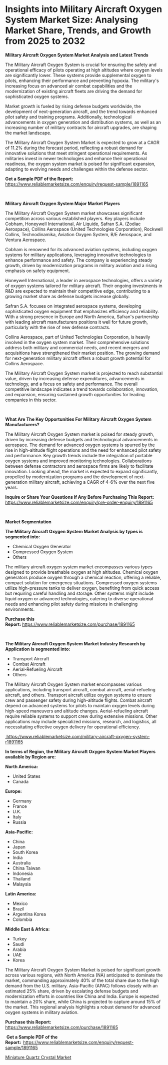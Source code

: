 <p><h1>Insights into Military Aircraft Oxygen System Market Size: Analysing Market Share, Trends, and Growth from 2025 to 2032</h1></p><p><strong>Military Aircraft Oxygen System Market Analysis and Latest Trends</strong></p>
<p><p>The Military Aircraft Oxygen System is crucial for ensuring the safety and operational efficacy of pilots operating at high altitudes where oxygen levels are significantly lower. These systems provide supplemental oxygen to pilots, enhancing their performance and preventing hypoxia. The military's increasing focus on advanced air combat capabilities and the modernization of existing aircraft fleets are driving the demand for sophisticated oxygen systems.</p><p>Market growth is fueled by rising defense budgets worldwide, the development of next-generation aircraft, and the trend towards enhanced pilot safety and training programs. Additionally, technological advancements in oxygen generation and distribution systems, as well as an increasing number of military contracts for aircraft upgrades, are shaping the market landscape. </p><p>The Military Aircraft Oxygen System Market is expected to grow at a CAGR of 11.2% during the forecast period, reflecting a robust demand for innovative solutions that meet stringent operational requirements. As militaries invest in newer technologies and enhance their operational readiness, the oxygen system market is poised for significant expansion, adapting to evolving needs and challenges within the defense sector.</p></p>
<p><strong>Get a Sample PDF of the Report:&nbsp;</strong> <a href="https://www.reliablemarketsize.com/enquiry/request-sample/1891165?utm_campaign=1131&utm_medium=2&utm_source=Github&utm_content=ia&utm_term=14012025&utm_id=military-aircraft-oxygen-system">https://www.reliablemarketsize.com/enquiry/request-sample/1891165</a></p>
<p>&nbsp;</p>
<p><strong>Military Aircraft Oxygen System Major Market Players</strong></p>
<p><p>The Military Aircraft Oxygen System market showcases significant competition across various established players. Key players include Cobham, Honeywell International, Air Liquide, Safran S.A. (Zodiac Aerospace), Collins Aerospace (United Technologies Corporation), Rockwell Collins, Technodinamika, Aviation Oxygen System, B/E Aerospace, and Ventura Aerospace.</p><p>Cobham is renowned for its advanced aviation systems, including oxygen systems for military applications, leveraging innovative technologies to enhance performance and safety. The company is experiencing steady growth, driven by modernization programs in military aviation and a rising emphasis on safety equipment.</p><p>Honeywell International, a leader in aerospace technologies, offers a variety of oxygen systems tailored for military aircraft. Their ongoing investments in R&D are expected to maintain their competitive edge, contributing to a growing market share as defense budgets increase globally.</p><p>Safran S.A. focuses on integrated aerospace systems, developing sophisticated oxygen equipment that emphasizes efficiency and reliability. With a strong presence in Europe and North America, Safran's partnership with leading aircraft manufacturers positions it well for future growth, particularly with the rise of new defense contracts.</p><p>Collins Aerospace, part of United Technologies Corporation, is heavily involved in the oxygen system market. Their comprehensive solutions address both military and commercial needs, and recent mergers and acquisitions have strengthened their market position. The growing demand for next-generation military aircraft offers a robust growth potential for Collins Aerospace.</p><p>The Military Aircraft Oxygen System market is projected to reach substantial value, driven by increasing defense expenditures, advancements in technology, and a focus on safety and performance. The overall competitive landscape indicates a trend towards collaboration, innovation, and expansion, ensuring sustained growth opportunities for leading companies in this sector.</p></p>
<p>&nbsp;</p>
<p><strong>What Are The Key Opportunities For Military Aircraft Oxygen System Manufacturers?</strong></p>
<p><p>The Military Aircraft Oxygen System market is poised for steady growth, driven by increasing defense budgets and technological advancements in aerospace. The demand for advanced oxygen systems is spurred by the rise in high-altitude flight operations and the need for enhanced pilot safety and performance. Key growth trends include the integration of portable oxygen systems and improved monitoring technologies. Collaborations between defense contractors and aerospace firms are likely to facilitate innovation. Looking ahead, the market is expected to expand significantly, propelled by modernization programs and the development of next-generation military aircraft, achieving a CAGR of 4-6% over the next five years.</p></p>
<p><strong>Inquire or Share Your Questions If Any Before Purchasing This Report:</strong> <a href="https://www.reliablemarketsize.com/enquiry/pre-order-enquiry/1891165?utm_campaign=1131&utm_medium=2&utm_source=Github&utm_content=ia&utm_term=14012025&utm_id=military-aircraft-oxygen-system">https://www.reliablemarketsize.com/enquiry/pre-order-enquiry/1891165</a></p>
<p>&nbsp;</p>
<p><strong>Market Segmentation</strong></p>
<p><strong>The Military Aircraft Oxygen System Market Analysis by types is segmented into:</strong></p>
<p><ul><li>Chemical Oxygen Generator</li><li>Compressed Oxygen System</li><li>Others</li></ul></p>
<p><p>The military aircraft oxygen system market encompasses various types designed to provide breathable oxygen at high altitudes. Chemical oxygen generators produce oxygen through a chemical reaction, offering a reliable, compact solution for emergency situations. Compressed oxygen systems utilize high-pressure tanks to deliver oxygen, benefiting from quick access but requiring careful handling and storage. Other systems might include liquid oxygen or advanced technologies, catering to diverse operational needs and enhancing pilot safety during missions in challenging environments.</p></p>
<p><strong>Purchase this Report:&nbsp;</strong><a href="https://www.reliablemarketsize.com/purchase/1891165?utm_campaign=1131&utm_medium=2&utm_source=Github&utm_content=ia&utm_term=14012025&utm_id=military-aircraft-oxygen-system">https://www.reliablemarketsize.com/purchase/1891165</a></p>
<p>&nbsp;</p>
<p><strong>The Military Aircraft Oxygen System Market Industry Research by Application is segmented into:</strong></p>
<p><ul><li>Transport Aircraft</li><li>Combat Aircraft</li><li>Aerial-Refueling Aircraft</li><li>Others</li></ul></p>
<p><p>The Military Aircraft Oxygen System market encompasses various applications, including transport aircraft, combat aircraft, aerial-refueling aircraft, and others. Transport aircraft utilize oxygen systems to ensure crew and passenger safety during high-altitude flights. Combat aircraft depend on advanced systems for pilots to maintain oxygen levels during high-speed maneuvers and altitude changes. Aerial-refueling aircraft require reliable systems to support crew during extensive missions. Other applications may include specialized missions, research, and logistics, all necessitating effective oxygen delivery for operational efficiency.</p></p>
<p><a href="https://www.reliablemarketsize.com/military-aircraft-oxygen-system-r1891165?utm_campaign=1131&utm_medium=2&utm_source=Github&utm_content=ia&utm_term=14012025&utm_id=military-aircraft-oxygen-system">&nbsp;https://www.reliablemarketsize.com/military-aircraft-oxygen-system-r1891165</a></p>
<p><strong>In terms of Region, the Military Aircraft Oxygen System Market Players available by Region are:</strong></p>
<p>
    <p> <strong> North America: </strong>
        <ul>
            <li>United States</li>
            <li>Canada</li>
        </ul>
        </p> 
    <p> <strong> Europe: </strong>
        <ul>
            <li>Germany</li>
            <li>France</li>
            <li>U.K.</li>
            <li>Italy</li>
            <li>Russia</li>
        </ul>
        </p> 
    <p> <strong> Asia-Pacific: </strong>
        <ul>
            <li>China</li>
            <li>Japan</li>
            <li>South Korea</li>
            <li>India</li>
            <li>Australia</li>
            <li>China Taiwan</li>
            <li>Indonesia</li>
            <li>Thailand</li>
            <li>Malaysia</li>
        </ul>
        </p> 
    <p> <strong> Latin America: </strong>
        <ul>
            <li>Mexico</li>
            <li>Brazil</li>
            <li>Argentina Korea</li>
            <li>Colombia</li>
        </ul>
        </p> 
    <p> <strong> Middle East & Africa: </strong>
        <ul>
            <li>Turkey</li>
            <li>Saudi</li>
            <li>Arabia</li>
            <li>UAE</li>
            <li>Korea</li>
        </ul>
    </p>
    </p>
<p><p>The Military Aircraft Oxygen System Market is poised for significant growth across various regions, with North America (NA) anticipated to dominate the market, commanding approximately 40% of the total share due to the high demand from the U.S. military. Asia-Pacific (APAC) follows closely with an estimated 25% share, driven by escalating defense budgets and modernization efforts in countries like China and India. Europe is expected to maintain a 20% share, while China is projected to capture around 15% of the market. This regional analysis highlights a robust demand for advanced oxygen systems in military aviation.</p></p>
<p><strong>Purchase this Report: </strong><a href="https://www.reliablemarketsize.com/purchase/1891165?utm_campaign=1131&utm_medium=2&utm_source=Github&utm_content=ia&utm_term=14012025&utm_id=military-aircraft-oxygen-system">https://www.reliablemarketsize.com/purchase/1891165</a></p>
<p>&nbsp;<strong>Get a Sample PDF of the Report:&nbsp;&nbsp;</strong><a href="https://www.reliablemarketsize.com/enquiry/request-sample/1891165?utm_campaign=1131&utm_medium=2&utm_source=Github&utm_content=ia&utm_term=14012025&utm_id=military-aircraft-oxygen-system">https://www.reliablemarketsize.com/enquiry/request-sample/1891165</a></p>
<p><strong></strong></p>
<p><p><a href="https://github.com/CliffMedina6/Market-Research-Report-List-7/blob/main/miniature-quartz-crystal-market.md?utm_campaign=1131&utm_medium=2&utm_source=Github&utm_content=ia&utm_term=14012025&utm_id=military-aircraft-oxygen-system">Miniature Quartz Crystal Market</a></p></p>